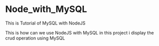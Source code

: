 # Node_with_MySQL
This is Tutorial of MySQL with NodeJS

This is how can we use NodeJS with MySQL in this project i display the crud operation using MySQL

